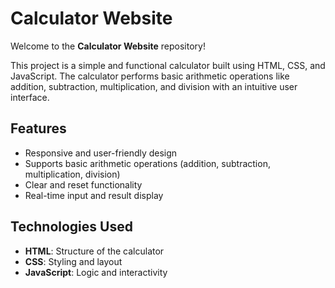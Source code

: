 # Calculator Website  

Welcome to the **Calculator Website** repository!  

This project is a simple and functional calculator built using HTML, CSS, and JavaScript. The calculator performs basic arithmetic operations like addition, subtraction, multiplication, and division with an intuitive user interface.  

## Features  

- Responsive and user-friendly design  
- Supports basic arithmetic operations (addition, subtraction, multiplication, division)  
- Clear and reset functionality  
- Real-time input and result display  

## Technologies Used  

- **HTML**: Structure of the calculator  
- **CSS**: Styling and layout  
- **JavaScript**: Logic and interactivity  

